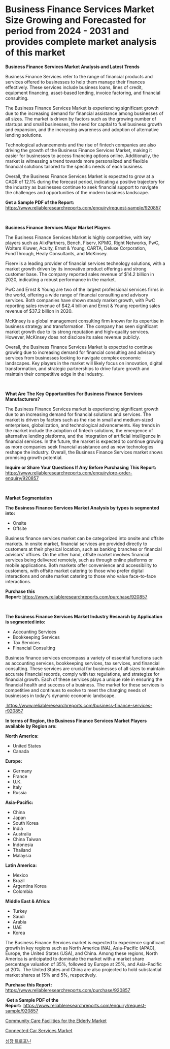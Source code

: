 <p><h1>Business Finance Services Market Size Growing and Forecasted for period from 2024 - 2031 and provides complete market analysis of this market</h1></p><p><strong>Business Finance Services Market Analysis and Latest Trends</strong></p>
<p><p>Business Finance Services refer to the range of financial products and services offered to businesses to help them manage their finances effectively. These services include business loans, lines of credit, equipment financing, asset-based lending, invoice factoring, and financial consulting.</p><p>The Business Finance Services Market is experiencing significant growth due to the increasing demand for financial assistance among businesses of all sizes. The market is driven by factors such as the growing number of startups and small businesses, the need for capital to fuel business growth and expansion, and the increasing awareness and adoption of alternative lending solutions.</p><p>Technological advancements and the rise of fintech companies are also driving the growth of the Business Finance Services Market, making it easier for businesses to access financing options online. Additionally, the market is witnessing a trend towards more personalized and flexible financial solutions tailored to the specific needs of each business.</p><p>Overall, the Business Finance Services Market is expected to grow at a CAGR of 12.1% during the forecast period, indicating a positive trajectory for the industry as businesses continue to seek financial support to navigate the challenges and opportunities of the modern business landscape.</p></p>
<p><strong>Get a Sample PDF of the Report:&nbsp;</strong> <a href="https://www.reliableresearchreports.com/enquiry/request-sample/920857">https://www.reliableresearchreports.com/enquiry/request-sample/920857</a></p>
<p>&nbsp;</p>
<p><strong>Business Finance Services Major Market Players</strong></p>
<p><p>The Business Finance Services Market is highly competitive, with key players such as AlixPartners, Bench, Fiserv, KPMG, Right Networks, PwC, Wolters Kluwer, Acuity, Ernst & Young, CARTA, Deluxe Corporation, FundThrough, Healy Consultants, and McKinsey.</p><p>Fiserv is a leading provider of financial services technology solutions, with a market growth driven by its innovative product offerings and strong customer base. The company reported sales revenue of $14.2 billion in 2020, indicating a robust performance in the market.</p><p>PwC and Ernst & Young are two of the largest professional services firms in the world, offering a wide range of financial consulting and advisory services. Both companies have shown steady market growth, with PwC reporting sales revenue of $42.4 billion and Ernst & Young reporting sales revenue of $37.2 billion in 2020. </p><p>McKinsey is a global management consulting firm known for its expertise in business strategy and transformation. The company has seen significant market growth due to its strong reputation and high-quality services. However, McKinsey does not disclose its sales revenue publicly. </p><p>Overall, the Business Finance Services Market is expected to continue growing due to increasing demand for financial consulting and advisory services from businesses looking to navigate complex economic landscapes. Key players in the market will likely focus on innovation, digital transformation, and strategic partnerships to drive future growth and maintain their competitive edge in the industry.</p></p>
<p>&nbsp;</p>
<p><strong>What Are The Key Opportunities For Business Finance Services Manufacturers?</strong></p>
<p><p>The Business Finance Services market is experiencing significant growth due to an increasing demand for financial solutions and services. The market is driven by factors such as the rise in small and medium-sized enterprises, globalization, and technological advancements. Key trends in the market include the adoption of fintech solutions, the emergence of alternative lending platforms, and the integration of artificial intelligence in financial services. In the future, the market is expected to continue growing as more companies seek financial assistance and as new technologies reshape the industry. Overall, the Business Finance Services market shows promising growth potential.</p></p>
<p><strong>Inquire or Share Your Questions If Any Before Purchasing This Report:</strong> <a href="https://www.reliableresearchreports.com/enquiry/pre-order-enquiry/920857">https://www.reliableresearchreports.com/enquiry/pre-order-enquiry/920857</a></p>
<p>&nbsp;</p>
<p><strong>Market Segmentation</strong></p>
<p><strong>The Business Finance Services Market Analysis by types is segmented into:</strong></p>
<p><ul><li>Onsite</li><li>Offsite</li></ul></p>
<p><p>Business finance services market can be categorized into onsite and offsite markets. In onsite market, financial services are provided directly to customers at their physical location, such as banking branches or financial advisors' offices. On the other hand, offsite market involves financial services being delivered remotely, such as through online platforms or mobile applications. Both markets offer convenience and accessibility to customers, with offsite market catering to those who prefer digital interactions and onsite market catering to those who value face-to-face interactions.</p></p>
<p><strong>Purchase this Report:&nbsp;</strong><a href="https://www.reliableresearchreports.com/purchase/920857">https://www.reliableresearchreports.com/purchase/920857</a></p>
<p>&nbsp;</p>
<p><strong>The Business Finance Services Market Industry Research by Application is segmented into:</strong></p>
<p><ul><li>Accounting Services</li><li>Bookkeeping Services</li><li>Tax Services</li><li>Financial Consulting</li></ul></p>
<p><p>Business finance services encompass a variety of essential functions such as accounting services, bookkeeping services, tax services, and financial consulting. These services are crucial for businesses of all sizes to maintain accurate financial records, comply with tax regulations, and strategize for financial growth. Each of these services plays a unique role in ensuring the financial health and success of a business. The market for these services is competitive and continues to evolve to meet the changing needs of businesses in today's dynamic economic landscape.</p></p>
<p><a href="https://www.reliableresearchreports.com/business-finance-services-r920857">&nbsp;https://www.reliableresearchreports.com/business-finance-services-r920857</a></p>
<p><strong>In terms of Region, the Business Finance Services Market Players available by Region are:</strong></p>
<p>
    <p> <strong> North America: </strong>
        <ul>
            <li>United States</li>
            <li>Canada</li>
        </ul>
        </p> 
    <p> <strong> Europe: </strong>
        <ul>
            <li>Germany</li>
            <li>France</li>
            <li>U.K.</li>
            <li>Italy</li>
            <li>Russia</li>
        </ul>
        </p> 
    <p> <strong> Asia-Pacific: </strong>
        <ul>
            <li>China</li>
            <li>Japan</li>
            <li>South Korea</li>
            <li>India</li>
            <li>Australia</li>
            <li>China Taiwan</li>
            <li>Indonesia</li>
            <li>Thailand</li>
            <li>Malaysia</li>
        </ul>
        </p> 
    <p> <strong> Latin America: </strong>
        <ul>
            <li>Mexico</li>
            <li>Brazil</li>
            <li>Argentina Korea</li>
            <li>Colombia</li>
        </ul>
        </p> 
    <p> <strong> Middle East & Africa: </strong>
        <ul>
            <li>Turkey</li>
            <li>Saudi</li>
            <li>Arabia</li>
            <li>UAE</li>
            <li>Korea</li>
        </ul>
    </p>
    </p>
<p><p>The Business Finance Services market is expected to experience significant growth in key regions such as North America (NA), Asia-Pacific (APAC), Europe, the United States (USA), and China. Among these regions, North America is anticipated to dominate the market with a market share percentage valuation of 35%, followed by Europe at 25%, and Asia-Pacific at 20%. The United States and China are also projected to hold substantial market shares at 15% and 5%, respectively.</p></p>
<p><strong>Purchase this Report: </strong><a href="https://www.reliableresearchreports.com/purchase/920857">https://www.reliableresearchreports.com/purchase/920857</a></p>
<p>&nbsp;<strong>Get a Sample PDF of the Report:&nbsp;&nbsp;</strong><a href="https://www.reliableresearchreports.com/enquiry/request-sample/920857">https://www.reliableresearchreports.com/enquiry/request-sample/920857</a></p>
<p><strong></strong></p>
<p><p><a href="https://www.linkedin.com/pulse/community-care-facilities-elderly-market-outlook-industry-nzhme">Community Care Facilities for the Elderly Market</a></p><p><a href="https://www.linkedin.com/pulse/connected-car-services-market-trends-forecast-competitive-rh4fe">Connected Car Services Market</a></p><p><a href="https://github.com/oajzkywllm460/Market-Research-Report-List-2/blob/main/358120052105.md">심장 트로포닌</a></p></p>